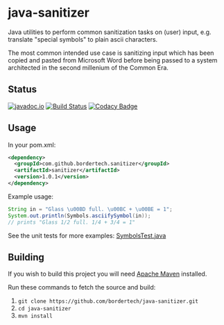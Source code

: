# java-sanitizer

Java utilities to perform common sanitization tasks on (user) input, e.g. translate "special symbols" to plain ascii characters.

The most common intended use case is sanitizing input which has been copied and pasted from Microsoft Word before being passed to a system architected in the second millenium of the Common Era.

## Status

[![javadoc.io](https://javadoc.io/badge2/com.github.bordertech.sanitizer/sanitizer/javadoc.io.svg)](https://javadoc.io/doc/com.github.bordertech.sanitizer/sanitizer)
[![Build Status](https://travis-ci.com/BorderTech/java-sanitizer.svg?branch=master)](https://travis-ci.com/BorderTech/java-sanitizer)
[![Codacy Badge](https://api.codacy.com/project/badge/Grade/328a4c7e60104557a442a456e7e7e33e)](https://www.codacy.com/app/BorderTech/java-sanitizer?utm_source=github.com&amp;utm_medium=referral&amp;utm_content=BorderTech/java-sanitizer&amp;utm_campaign=Badge_Grade)

## Usage

In your pom.xml:

```xml
<dependency>
  <groupId>com.github.bordertech.sanitizer</groupId>
  <artifactId>sanitizer</artifactId>
  <version>1.0.1</version>
</dependency>
```

Example usage:

```java
String in = "Glass \u00BD full. \u00BC + \u00BE = 1";
System.out.println(Symbols.asciifySymbol(in));
// prints "Glass 1/2 full. 1/4 + 3/4 = 1"
```

See the unit tests for more examples: [SymbolsTest.java](src/test/java/com/github/bordertech/utils/SymbolsTest.java)

## Building

If you wish to build this project you will need [Apache Maven](https://maven.apache.org/) installed.

Run these commands to fetch the source and build:

1. `git clone https://github.com/bordertech/java-sanitizer.git`
2. `cd java-sanitizer`
3. `mvn install`
